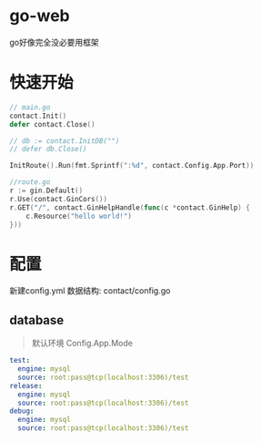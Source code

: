 # go-web
go好像完全没必要用框架

# 快速开始

```go
// main.go
contact.Init()
defer contact.Close()

// db := contact.InitDB("")
// defer db.Close()

InitRoute().Run(fmt.Sprintf(":%d", contact.Config.App.Port))

//route.go
r := gin.Default()
r.Use(contact.GinCors())
r.GET("/", contact.GinHelpHandle(func(c *contact.GinHelp) {
	c.Resource("hello world!")
}))
```

# 配置

新建config.yml
数据结构: contact/config.go

## database
> 默认环境 Config.App.Mode
```yaml
test:
  engine: mysql
  source: root:pass@tcp(localhost:3306)/test
release:
  engine: mysql
  source: root:pass@tcp(localhost:3306)/test
debug:
  engine: mysql
  source: root:pass@tcp(localhost:3306)/test
```


